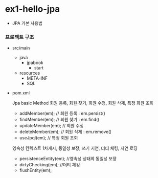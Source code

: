 # ex1-hello-jpa

- JPA 기본 사용법

### 프로젝트 구조

- src/main
  - java
    - jpabook
      - start
  - resources
    - META-INF
    - SQL
- pom.xml


    Jpa basic Method
    회원 등록, 회원 찾기, 회원 수정, 회원 삭제, 특정 회원 조회
     - addMember(em);    // 회원 등록 : em.persist()
     - findMember(em);   // 회원 찾기 : em.find()
     - updateMember(em); // 회원 수정
     - deleteMember(em); // 회원 삭제 :  em.remove()
     - useJpql(em);      // 특정 회원 조회

    영속성 컨텍스트
    1차캐시, 동일성 보장, 쓰기 지연, 더티 체킹, 지연 로딩
     
    - persistenceEntity(em); //영속성 상태의 동일성 보장
    - dirtyChecking(em); //더티 체킹
    - flushEntity(em);


